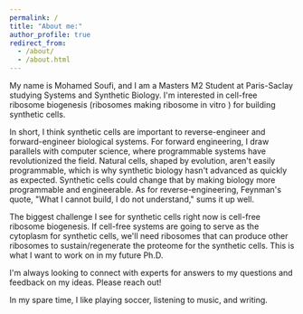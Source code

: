```yaml
---
permalink: /
title: "About me:"
author_profile: true
redirect_from: 
  - /about/
  - /about.html
---
```

My name is Mohamed Soufi, and I am a Masters M2 Student at Paris-Saclay studying Systems and Synthetic Biology.
I'm interested in cell-free ribosome biogenesis (ribosomes making ribosome in vitro ) for building synthetic cells.

In short, I think synthetic cells are important to reverse-engineer and forward-engineer biological systems. For forward engineering, I draw parallels with computer science, where programmable systems have revolutionized the field. Natural cells, shaped by evolution, aren't easily programmable, which is why synthetic biology hasn't advanced as quickly as expected. Synthetic cells could change that by making biology more programmable and engineerable.
As for reverse-engineering, Feynman's quote, "What I cannot build, I do not understand," sums it up well. 

The biggest challenge I see for synthetic cells right now is cell-free ribosome biogenesis. If cell-free systems are going to serve as the cytoplasm for synthetic cells, we'll need ribosomes that can produce other ribosomes to sustain/regenerate the proteome for the synthetic cells. This is what I want to work on in my future Ph.D.

I'm always looking to connect with experts for answers to my questions and feedback on my ideas. Please reach out!

In my spare time, I like playing soccer, listening to music, and writing.